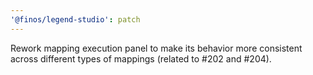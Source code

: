 ```yaml
---
'@finos/legend-studio': patch
---
```


Rework mapping execution panel to make its behavior more consistent across different types of mappings (related to #202 and #204).
